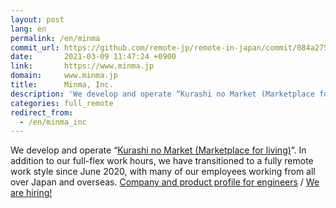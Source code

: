 ```yaml
---
layout: post
lang: en
permalink: /en/minma
commit_url: https://github.com/remote-jp/remote-in-japan/commit/084a2752e868a97dc762b5e6587b75ffa0cf846f
date:       2021-03-09 11:47:24 +0900
link:       https://www.minma.jp
domain:     www.minma.jp
title:      Minma, Inc.
description: 'We develop and operate “Kurashi no Market (Marketplace for living)”.  In addition to our full-flex work hours, we have transitioned to a fully remote work style since June 2020, with many of our employees working from all over Japan and overseas. Company and product profile for engineers / We are hiring!'
categories: full_remote
redirect_from:
  - /en/minma_inc
---
```


<p>We develop and operate “<a href="https://curama.jp/">Kurashi no Market (Marketplace for living)</a>”.  In addition to our full-flex work hours, we have transitioned to a fully remote work style since June 2020, with many of our employees working from all over Japan and overseas. <a href="https://speakerdeck.com/minma/for-developers">Company and product profile for engineers</a> / <a href="https://www.minma.jp/recruit">We are hiring!</a></p>
